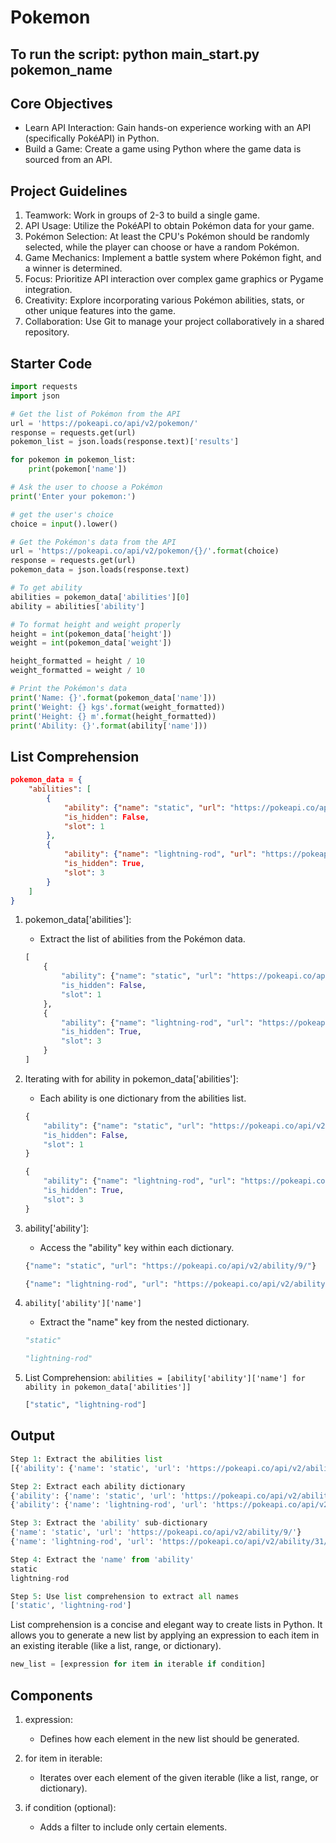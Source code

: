 # Pokemon

## To run the script: python main_start.py pokemon_name

## Core Objectives

- Learn API Interaction: Gain hands-on experience working with an API (specifically PokéAPI) in Python.
- Build a Game: Create a game using Python where the game data is sourced from an API.

## Project Guidelines

1. Teamwork: Work in groups of 2-3 to build a single game.
2. API Usage: Utilize the PokéAPI to obtain Pokémon data for your game.
3. Pokémon Selection: At least the CPU's Pokémon should be randomly selected, while the player can choose or have a random Pokémon.
4. Game Mechanics: Implement a battle system where Pokémon fight, and a winner is determined.
5. Focus: Prioritize API interaction over complex game graphics or Pygame integration.
6. Creativity: Explore incorporating various Pokémon abilities, stats, or other unique features into the game.
7. Collaboration: Use Git to manage your project collaboratively in a shared repository.

## Starter Code

```py
import requests
import json

# Get the list of Pokémon from the API
url = 'https://pokeapi.co/api/v2/pokemon/'
response = requests.get(url)
pokemon_list = json.loads(response.text)['results']

for pokemon in pokemon_list:
    print(pokemon['name'])

# Ask the user to choose a Pokémon
print('Enter your pokemon:')

# get the user's choice
choice = input().lower()

# Get the Pokémon's data from the API
url = 'https://pokeapi.co/api/v2/pokemon/{}/'.format(choice)
response = requests.get(url)
pokemon_data = json.loads(response.text)

# To get ability
abilities = pokemon_data['abilities'][0]
ability = abilities['ability']

# To format height and weight properly
height = int(pokemon_data['height'])
weight = int(pokemon_data['weight'])

height_formatted = height / 10
weight_formatted = weight / 10

# Print the Pokémon's data
print('Name: {}'.format(pokemon_data['name']))
print('Weight: {} kgs'.format(weight_formatted))
print('Height: {} m'.format(height_formatted))
print('Ability: {}'.format(ability['name']))
```

## List Comprehension

```json => Example Data
pokemon_data = {
    "abilities": [
        {
            "ability": {"name": "static", "url": "https://pokeapi.co/api/v2/ability/9/"},
            "is_hidden": False,
            "slot": 1
        },
        {
            "ability": {"name": "lightning-rod", "url": "https://pokeapi.co/api/v2/ability/31/"},
            "is_hidden": True,
            "slot": 3
        }
    ]
}
```

1. pokemon_data['abilities']:

   - Extract the list of abilities from the Pokémon data.

   ```python => Output
   [
       {
           "ability": {"name": "static", "url": "https://pokeapi.co/api/v2/ability/9/"},
           "is_hidden": False,
           "slot": 1
       },
       {
           "ability": {"name": "lightning-rod", "url": "https://pokeapi.co/api/v2/ability/31/"},
           "is_hidden": True,
           "slot": 3
       }
   ]
   ```

2. Iterating with for ability in pokemon_data['abilities']:

   - Each ability is one dictionary from the abilities list.

   ```python => First iteration
   {
       "ability": {"name": "static", "url": "https://pokeapi.co/api/v2/ability/9/"},
       "is_hidden": False,
       "slot": 1
   }
   ```

   ```python => Second iteration
   {
       "ability": {"name": "lightning-rod", "url": "https://pokeapi.co/api/v2/ability/31/"},
       "is_hidden": True,
       "slot": 3
   }
   ```

3. ability['ability']:

   - Access the "ability" key within each dictionary.

   ```python => First iteration
   {"name": "static", "url": "https://pokeapi.co/api/v2/ability/9/"}
   ```

   ```python => Second iteration
   {"name": "lightning-rod", "url": "https://pokeapi.co/api/v2/ability/31/"}
   ```

4. `ability['ability']['name']`

   - Extract the "name" key from the nested dictionary.

   ```python => First iteration
   "static"
   ```

   ```python => First iteration
   "lightning-rod"
   ```

5. List Comprehension:
   `abilities = [ability['ability']['name'] for ability in pokemon_data['abilities']]`

   ```py => Final output
   ["static", "lightning-rod"]
   ```

## Output

```py
Step 1: Extract the abilities list
[{'ability': {'name': 'static', 'url': 'https://pokeapi.co/api/v2/ability/9/'}, 'is_hidden': False, 'slot': 1}, {'ability': {'name': 'lightning-rod', 'url': 'https://pokeapi.co/api/v2/ability/31/'}, 'is_hidden': True, 'slot': 3}]

Step 2: Extract each ability dictionary
{'ability': {'name': 'static', 'url': 'https://pokeapi.co/api/v2/ability/9/'}, 'is_hidden': False, 'slot': 1}
{'ability': {'name': 'lightning-rod', 'url': 'https://pokeapi.co/api/v2/ability/31/'}, 'is_hidden': True, 'slot': 3}

Step 3: Extract the 'ability' sub-dictionary
{'name': 'static', 'url': 'https://pokeapi.co/api/v2/ability/9/'}
{'name': 'lightning-rod', 'url': 'https://pokeapi.co/api/v2/ability/31/'}

Step 4: Extract the 'name' from 'ability'
static
lightning-rod

Step 5: Use list comprehension to extract all names
['static', 'lightning-rod']
```

List comprehension is a concise and elegant way to create lists in Python. It allows you to generate a new list by applying an expression to each item in an existing iterable (like a list, range, or dictionary).

```python
new_list = [expression for item in iterable if condition]
```

## Components

1. expression:

   - Defines how each element in the new list should be generated.

2. for item in iterable:

   - Iterates over each element of the given iterable (like a list, range, or dictionary).

3. if condition (optional):

   - Adds a filter to include only certain elements.

